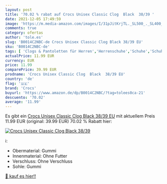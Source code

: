 ```yaml
---
layout: post
title: '70.02 % rabat auf Crocs Unisex Classic Clog  Black  38/39 '
date: 2021-12-05 17:49:59
image: 'https://m.media-amazon.com/images/I/31pJitKrjTL._SL500_._SL400_.jpg'
comments: true
category: ofertas
author: 'tole.es'
slug: 'B0014C2NBC-de Crocs Unisex Classic Clog Black 38/39 EU'
sku: 'B0014C2NBC-de'
tags: [ 'Clogs & Pantoletten für Herren','Herrenschuhe','Schuhe','Schuhe & Handtaschen','Schuhe, Handtaschen & Accessoires','crocs', ]
actualPrice: 11.99 EUR
currency: EUR
price: 11.99
comparePrice: 39.99 EUR
prodname: 'Crocs Unisex Classic Clog  Black  38/39 EU'
country: 'de'
flag: '🇩🇪'
brand: 'Crocs'
buyurl: 'https://www.amazon.de/dp/B0014C2NBC/?tag=tolees0ca-21'
descuento: '70.02'
average: '11.99'
---
```


Es gibt ein [Crocs Unisex Classic Clog  Black  38/39 EU](https://www.amazon.de/dp/B0014C2NBC/?tag=tolees0ca-21) mit aktuellem Preis 11.99 EUR (original: 39.99 EUR) 70.02 % Rabatt hier:

[![Crocs Unisex Classic Clog  Black  38/39 ](https://m.media-amazon.com/images/I/31pJitKrjTL._SL500_._SL400_.jpg)](https://www.amazon.de/dp/B0014C2NBC/?tag=tolees0ca-21)

ℹ️:

- Obermaterial: Gummi
- Innenmaterial: Ohne Futter
- Verschluss: Ohne Verschluss
- Sohle: Gummi

[🛒 kauf es hier!!](https://www.amazon.de/dp/B0014C2NBC/?tag=tolees0ca-21)
